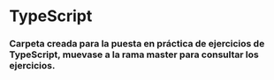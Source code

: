 # TypeScript

### Carpeta creada para la puesta en práctica de ejercicios de TypeScript, muevase a la rama master para consultar los ejercicios.
